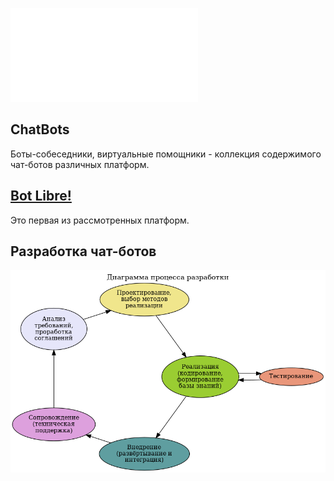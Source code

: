  ![🇺🇸](README.en_US.md)
## ChatBots

Боты-собеседники, виртуальные помощники - коллекция содержимого чат-ботов различных платформ.

## [Bot Libre!](botlibre/)

Это первая из рассмотренных платформ.

## Разработка чат-ботов

![Процесс разработки](development.png)
